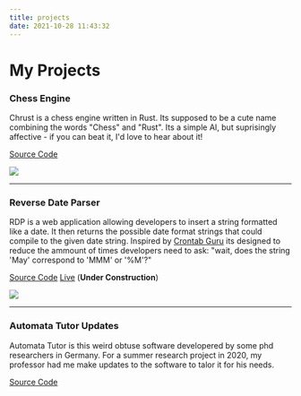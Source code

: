 ```yaml
---
title: projects
date: 2021-10-28 11:43:32
---
```


# My Projects

### Chess Engine

Chrust is a chess engine written in Rust. Its supposed to be a cute name combining the words "Chess" and "Rust". Its a simple AI, but suprisingly affective - if you can beat it, I'd love to hear about it!

[Source Code](https://github.com/johnyenter-briars/chrust)

![](/images/chrust4.png)

---

### Reverse Date Parser

RDP is a web application allowing developers to insert a string formatted like a date. It then returns the possible date format strings that could compile to the given date string. Inspired by [Crontab Guru](https://crontab.guru/) its designed to reduce the ammount of times developers need to ask: "wait, does the string 'May' correspond to 'MMM' or '%M'?"

[Source Code](https://github.com/johnyenter-briars/chrust)
[Live](/rdp) (**Under Construction**)

![](/images/currentrdp.png)

---

### Automata Tutor Updates

Automata Tutor is this weird obtuse software developered by some phd researchers in Germany. 
For a summer research project in 2020, my professor had me make updates to the software to talor it for his needs. 

[Source Code](https://github.com/johnyenter-briars/AutomataTutorUpdates)








